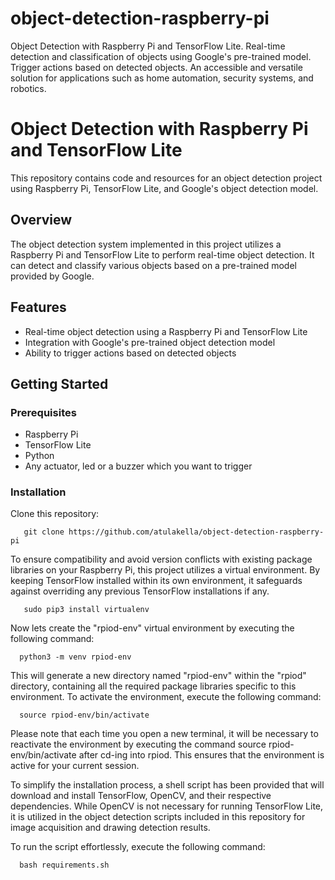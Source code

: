 # object-detection-raspberry-pi
Object Detection with Raspberry Pi and TensorFlow Lite. Real-time detection and classification of objects using Google's pre-trained model. Trigger actions based on detected objects. An accessible and versatile solution for applications such as home automation, security systems, and robotics.

# Object Detection with Raspberry Pi and TensorFlow Lite

This repository contains code and resources for an object detection project using Raspberry Pi, TensorFlow Lite, and Google's object detection model.

## Overview

The object detection system implemented in this project utilizes a Raspberry Pi and TensorFlow Lite to perform real-time object detection. It can detect and classify various objects based on a pre-trained model provided by Google.

## Features

- Real-time object detection using a Raspberry Pi and TensorFlow Lite
- Integration with Google's pre-trained object detection model
- Ability to trigger actions based on detected objects

## Getting Started

### Prerequisites

- Raspberry Pi
- TensorFlow Lite 
- Python 
- Any actuator, led or a buzzer which you want to trigger

### Installation

Clone this repository:

```
   git clone https://github.com/atulakella/object-detection-raspberry-pi
```

To ensure compatibility and avoid version conflicts with existing package libraries on your Raspberry Pi, this project utilizes a virtual environment. By keeping TensorFlow installed within its own environment, it safeguards against overriding any previous TensorFlow installations if any. 
```
   sudo pip3 install virtualenv
```

Now lets create the "rpiod-env" virtual environment by executing the following command:
```
  python3 -m venv rpiod-env
```

This will generate a new directory named "rpiod-env" within the "rpiod" directory, containing all the required package libraries specific to this environment. To activate the environment, execute the following command:
```
  source rpiod-env/bin/activate
```

Please note that each time you open a new terminal, it will be necessary to reactivate the environment by executing the command source rpiod-env/bin/activate after cd-ing into rpiod. This ensures that the environment is active for your current session.


To simplify the installation process, a shell script has been provided that will download and install TensorFlow, OpenCV, and their respective dependencies. While OpenCV is not necessary for running TensorFlow Lite, it is utilized in the object detection scripts included in this repository for image acquisition and drawing detection results.

To run the script effortlessly, execute the following command:
```
  bash requirements.sh
```
